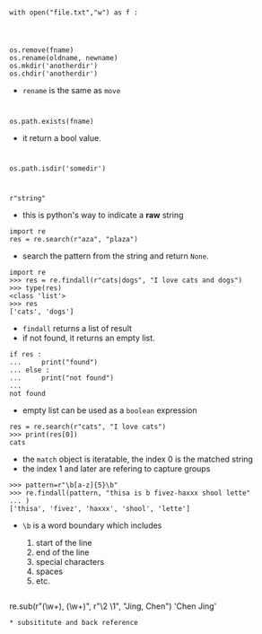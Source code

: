 #

```=
with open("file.txt","w") as f : 
	

```

#

```=
os.remove(fname)
os.rename(oldname, newname)
os.mkdir('anotherdir')
os.chdir('anotherdir')
```
* `rename` is the same as `move`

#

```=
os.path.exists(fname)
```
* it return a bool value.

#

```=
os.path.isdir('somedir')
```

#

```=
r"string"
```
* this is python's way to indicate a **raw** string

```=
import re
res = re.search(r"aza", "plaza")
```
* search the pattern from the string and return `None`.

```=
import re
>>> res = re.findall(r"cats|dogs", "I love cats and dogs")
>>> type(res)
<class 'list'>
>>> res
['cats', 'dogs']
```
* `findall` returns a list of result
* if not found, it returns an empty list.

```=
if res :
...     print("found")
... else :
...     print("not found")
...
not found

```
* empty list can be used as a `boolean` expression

```=
res = re.search(r"cats", "I love cats")
>>> print(res[0])
cats
```
* the `match` object is iteratable, the index 0 is the matched string
* the index 1 and later are refering to capture groups

```=
>>> pattern=r"\b[a-z]{5}\b"
>>> re.findall(pattern, "thisa is b fivez-haxxx shool lette"
... )
['thisa', 'fivez', 'haxxx', 'shool', 'lette']
```
* `\b` is a word boundary which includes 
	1. start of the line
	2. end of the line
	3. special characters
	4. spaces
	5. etc.

	```=

re.sub(r"(\w+), (\w+)", r"\2 \1", "Jing, Chen")
'Chen Jing'
```
* subsititute and back reference

